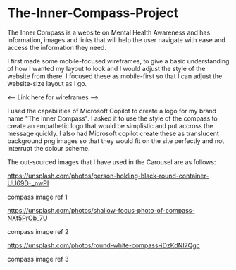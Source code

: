 ﻿# The-Inner-Compass-Project

The Inner Compass is a website on Mental Health Awareness and has information, images and links that will help the user navigate with ease and access the information they need.

I first made some mobile-focused wireframes, to give a basic understanding of how I wanted my layout to look and I would adjust the style of the website from there. I focused these as mobile-first so that I can adjust the website-size layout as I go.

<-- Link here for wireframes -->

I used the capabilities of Microsoft Copilot to create a logo for my brand name "The Inner Compass". I asked it to use the style of the compass to create an empathetic logo that would be simplistic and put accross the message quickly. I also had Microsoft copilot create these as translucent background png images so that they would fit on the site perfectly and not interrupt the colour scheme.

The out-sourced images that I have used in the Carousel are as follows:

https://unsplash.com/photos/person-holding-black-round-container-UU69D-_nwPI

compass image ref 1

https://unsplash.com/photos/shallow-focus-photo-of-compass-NXt5PrOb_7U

compass image ref 2

https://unsplash.com/photos/round-white-compass-iDzKdNI7Qgc

compass image ref 3

